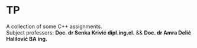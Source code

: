 # TP
A collection of some C++ assignments.<br>
Subject professors: **Doc. dr Senka Krivić dipl.ing.el.** && **Doc. dr Amra Delić Halilović BA ing.**
